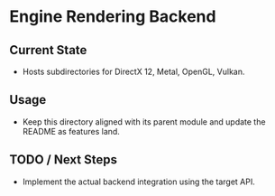# Engine Rendering Backend

## Current State

- Hosts subdirectories for DirectX 12, Metal, OpenGL, Vulkan.

## Usage

- Keep this directory aligned with its parent module and update the README as features land.

## TODO / Next Steps

- Implement the actual backend integration using the target API.
